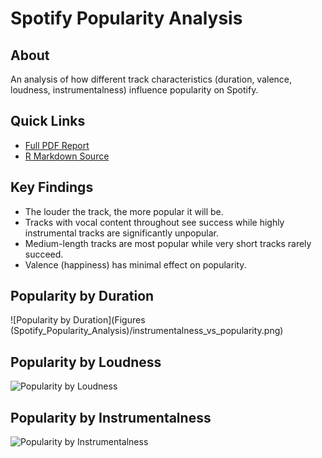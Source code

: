 # Spotify Popularity Analysis
## About
An analysis of how different track characteristics (duration, valence, loudness, instrumentalness) influence popularity on Spotify.

## Quick Links
- [Full PDF Report](spotify-popularity-analysis.pdf)
- [R Markdown Source](spotify-popularity-analysis.Rmd)

## Key Findings
- The louder the track, the more popular it will be.
- Tracks with vocal content throughout see success while highly instrumental tracks are significantly unpopular.
- Medium-length tracks are most popular while very short tracks rarely succeed.
- Valence (happiness) has minimal effect on popularity.

## Popularity by Duration
![Popularity by Duration](Figures (Spotify_Popularity_Analysis)/instrumentalness_vs_popularity.png)

## Popularity by Loudness
![Popularity by Loudness](figures(Spotify_Popularity_Analysis)/loudness_vs_popularity.png)

## Popularity by Instrumentalness
![Popularity by Instrumentalness](figures(Spotify_Popularity_Analysis)/instrumentalness_vs_popularity.png)
